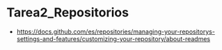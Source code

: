 # Tarea2_Repositorios
- https://docs.github.com/es/repositories/managing-your-repositorys-settings-and-features/customizing-your-repository/about-readmes
